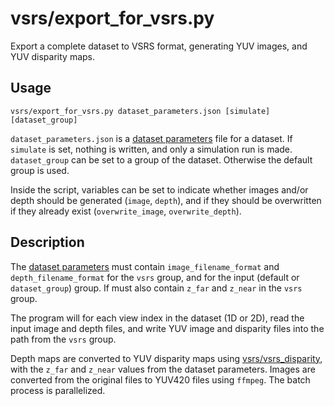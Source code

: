 # vsrs/export\_for\_vsrs.py

Export a complete dataset to VSRS format, generating YUV images, and YUV disparity maps.
    
## Usage
  
    vsrs/export_for_vsrs.py dataset_parameters.json [simulate] [dataset_group]

`dataset_parameters.json` is a [dataset parameters](data/dataset.html) file for a dataset. If `simulate` is set, nothing is written, and only a simulation run is made. `dataset_group` can be set to a group of the dataset. Otherwise the default group is used.

Inside the script, variables can be set to indicate whether images and/or depth should be generated (`image`, `depth`), and if they should be overwritten if they already exist (`overwrite_image`, `overwrite_depth`).

## Description

The [dataset parameters](data/dataset.html) must contain `image_filename_format` and `depth_filename_format` for the `vsrs` group, and for the input (default or `dataset_group`) group. If must also contain `z_far` and `z_near` in the `vsrs` group.

The program will for each view index in the dataset (1D or 2D), read the input image and depth files, and write YUV image and disparity files into the path from the `vsrs` group.

Depth maps are converted to YUV disparity maps using [vsrs/vsrs\_disparity](tools/vsrs/vsrs_disparity.html), with the `z_far` and `z_near` values from the dataset parameters. Images are converted from the original files to YUV420 files using `ffmpeg`. The batch process is parallelized.